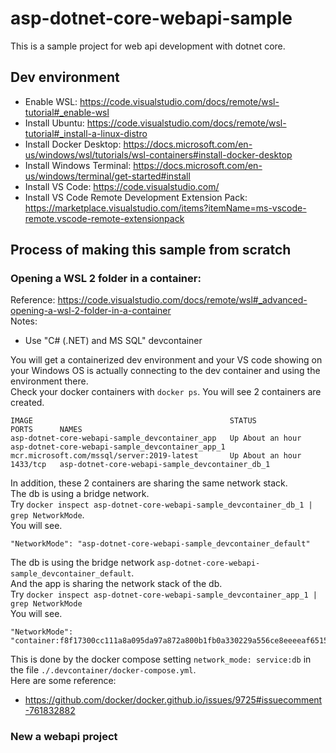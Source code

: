 # asp-dotnet-core-webapi-sample
This is a sample project for web api development with dotnet core.
## Dev environment
* Enable WSL: https://code.visualstudio.com/docs/remote/wsl-tutorial#_enable-wsl
* Install Ubuntu: https://code.visualstudio.com/docs/remote/wsl-tutorial#_install-a-linux-distro
* Install Docker Desktop: https://docs.microsoft.com/en-us/windows/wsl/tutorials/wsl-containers#install-docker-desktop
* Install Windows Terminal: https://docs.microsoft.com/en-us/windows/terminal/get-started#install
* Install VS Code: https://code.visualstudio.com/
* Install VS Code Remote Development Extension Pack: https://marketplace.visualstudio.com/items?itemName=ms-vscode-remote.vscode-remote-extensionpack
## Process of making this sample from scratch
### Opening a WSL 2 folder in a container: 
Reference: https://code.visualstudio.com/docs/remote/wsl#_advanced-opening-a-wsl-2-folder-in-a-container  
Notes:
* Use "C# (.NET) and MS SQL" devcontainer

You will get a containerized dev environment and your VS code showing on your Windows OS is actually connecting to the dev container and using the environment there.  
Check your docker containers with `docker ps`. You will see 2 containers are created.
```
IMAGE                                            STATUS             PORTS      NAMES
asp-dotnet-core-webapi-sample_devcontainer_app   Up About an hour              asp-dotnet-core-webapi-sample_devcontainer_app_1
mcr.microsoft.com/mssql/server:2019-latest       Up About an hour   1433/tcp   asp-dotnet-core-webapi-sample_devcontainer_db_1
```
In addition, these 2 containers are sharing the same network stack.  
The db is using a bridge network.  
Try `docker inspect asp-dotnet-core-webapi-sample_devcontainer_db_1 | grep NetworkMode`.  
You will see.
```
"NetworkMode": "asp-dotnet-core-webapi-sample_devcontainer_default"
```
The db is using the bridge network `asp-dotnet-core-webapi-sample_devcontainer_default`.  
And the app is sharing the network stack of the db.  
Try `docker inspect asp-dotnet-core-webapi-sample_devcontainer_app_1 | grep NetworkMode`  
You will see.
```
"NetworkMode": "container:f8f17300cc111a8a095da97a872a800b1fb0a330229a556ce8eeeeaf65155a58"
```
This is done by the docker compose setting `network_mode: service:db` in the file `./.devcontainer/docker-compose.yml`.  
Here are some reference:
* https://github.com/docker/docker.github.io/issues/9725#issuecomment-761832882
### New a webapi project
